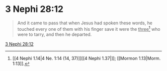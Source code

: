 # 3 Nephi 28:12

> And it came to pass that when Jesus had spoken these words, he touched every one of them with his finger save it were the <u>three</u>[^a] who were to tarry, and then he departed.

[3 Nephi 28:12](https://www.churchofjesuschrist.org/study/scriptures/bofm/3-ne/28?lang=eng&id=p12#p12)


[^a]: [[4 Nephi 1.14|4 Ne. 1:14 (14, 37)]][[4 Nephi 1.37|]]; [[Mormon 1.13|Morm. 1:13]].  
